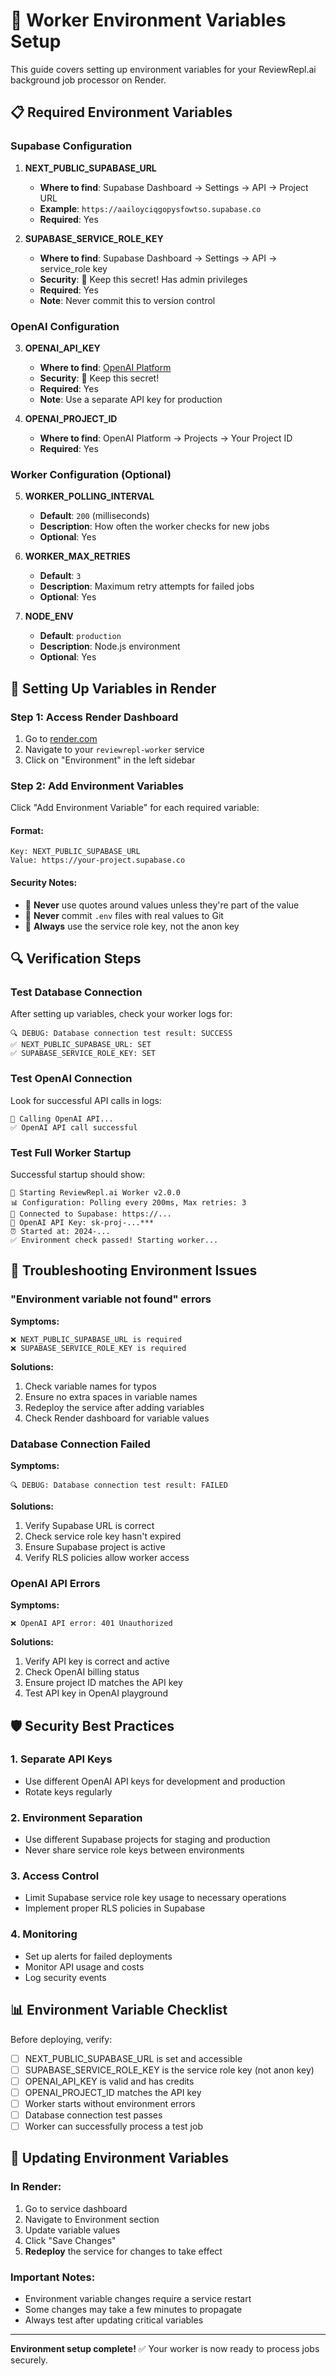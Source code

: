 # 🔐 Worker Environment Variables Setup

This guide covers setting up environment variables for your ReviewRepl.ai background job processor on Render.

## 📋 Required Environment Variables

### Supabase Configuration

1. **NEXT_PUBLIC_SUPABASE_URL**
   - **Where to find**: Supabase Dashboard → Settings → API → Project URL
   - **Example**: `https://aailoyciqgopysfowtso.supabase.co`
   - **Required**: Yes

2. **SUPABASE_SERVICE_ROLE_KEY**
   - **Where to find**: Supabase Dashboard → Settings → API → service_role key
   - **Security**: 🔴 Keep this secret! Has admin privileges
   - **Required**: Yes
   - **Note**: Never commit this to version control

### OpenAI Configuration

3. **OPENAI_API_KEY**
   - **Where to find**: [OpenAI Platform](https://platform.openai.com/api-keys)
   - **Security**: 🔴 Keep this secret!
   - **Required**: Yes
   - **Note**: Use a separate API key for production

4. **OPENAI_PROJECT_ID**
   - **Where to find**: OpenAI Platform → Projects → Your Project ID
   - **Required**: Yes

### Worker Configuration (Optional)

5. **WORKER_POLLING_INTERVAL**
   - **Default**: `200` (milliseconds)
   - **Description**: How often the worker checks for new jobs
   - **Optional**: Yes

6. **WORKER_MAX_RETRIES**
   - **Default**: `3`
   - **Description**: Maximum retry attempts for failed jobs
   - **Optional**: Yes

7. **NODE_ENV**
   - **Default**: `production`
   - **Description**: Node.js environment
   - **Optional**: Yes

## 🚀 Setting Up Variables in Render

### Step 1: Access Render Dashboard

1. Go to [render.com](https://render.com)
2. Navigate to your `reviewrepl-worker` service
3. Click on "Environment" in the left sidebar

### Step 2: Add Environment Variables

Click "Add Environment Variable" for each required variable:

#### Format:
```
Key: NEXT_PUBLIC_SUPABASE_URL
Value: https://your-project.supabase.co
```

#### Security Notes:
- 🔴 **Never** use quotes around values unless they're part of the value
- 🔴 **Never** commit `.env` files with real values to Git
- 🔴 **Always** use the service role key, not the anon key

## 🔍 Verification Steps

### Test Database Connection

After setting up variables, check your worker logs for:

```
🔍 DEBUG: Database connection test result: SUCCESS
✅ NEXT_PUBLIC_SUPABASE_URL: SET
✅ SUPABASE_SERVICE_ROLE_KEY: SET
```

### Test OpenAI Connection

Look for successful API calls in logs:

```
🔄 Calling OpenAI API...
✅ OpenAI API call successful
```

### Test Full Worker Startup

Successful startup should show:

```
🚀 Starting ReviewRepl.ai Worker v2.0.0
📊 Configuration: Polling every 200ms, Max retries: 3
🔗 Connected to Supabase: https://...
🤖 OpenAI API Key: sk-proj-...***
⏰ Started at: 2024-...
✅ Environment check passed! Starting worker...
```

## 🔧 Troubleshooting Environment Issues

### "Environment variable not found" errors

**Symptoms:**
```
❌ NEXT_PUBLIC_SUPABASE_URL is required
❌ SUPABASE_SERVICE_ROLE_KEY is required
```

**Solutions:**
1. Check variable names for typos
2. Ensure no extra spaces in variable names
3. Redeploy the service after adding variables
4. Check Render dashboard for variable values

### Database Connection Failed

**Symptoms:**
```
🔍 DEBUG: Database connection test result: FAILED
```

**Solutions:**
1. Verify Supabase URL is correct
2. Check service role key hasn't expired
3. Ensure Supabase project is active
4. Verify RLS policies allow worker access

### OpenAI API Errors

**Symptoms:**
```
❌ OpenAI API error: 401 Unauthorized
```

**Solutions:**
1. Verify API key is correct and active
2. Check OpenAI billing status
3. Ensure project ID matches the API key
4. Test API key in OpenAI playground

## 🛡️ Security Best Practices

### 1. Separate API Keys
- Use different OpenAI API keys for development and production
- Rotate keys regularly

### 2. Environment Separation
- Use different Supabase projects for staging and production
- Never share service role keys between environments

### 3. Access Control
- Limit Supabase service role key usage to necessary operations
- Implement proper RLS policies in Supabase

### 4. Monitoring
- Set up alerts for failed deployments
- Monitor API usage and costs
- Log security events

## 📊 Environment Variable Checklist

Before deploying, verify:

- [ ] NEXT_PUBLIC_SUPABASE_URL is set and accessible
- [ ] SUPABASE_SERVICE_ROLE_KEY is the service role key (not anon key)
- [ ] OPENAI_API_KEY is valid and has credits
- [ ] OPENAI_PROJECT_ID matches the API key
- [ ] Worker starts without environment errors
- [ ] Database connection test passes
- [ ] Worker can successfully process a test job

## 🔄 Updating Environment Variables

### In Render:
1. Go to service dashboard
2. Navigate to Environment section
3. Update variable values
4. Click "Save Changes"
5. **Redeploy** the service for changes to take effect

### Important Notes:
- Environment variable changes require a service restart
- Some changes may take a few minutes to propagate
- Always test after updating critical variables

---

**Environment setup complete!** ✅ Your worker is now ready to process jobs securely.
